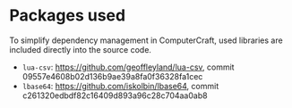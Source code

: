 # Packages used

To simplify dependency management in ComputerCraft, used libraries are included directly into
the source code.

- `lua-csv`: https://github.com/geoffleyland/lua-csv, commit 09557e4608b02d136b9ae39a8fa0f36328fa1cec
- `lbase64`: https://github.com/iskolbin/lbase64, commit c261320edbdf82c16409d893a96c28c704aa0ab8
